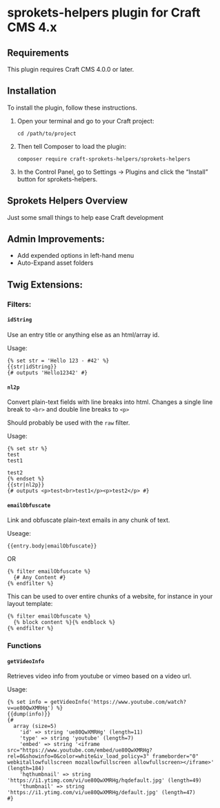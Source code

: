 # sprokets-helpers plugin for Craft CMS 4.x

## Requirements

This plugin requires Craft CMS 4.0.0 or later.

## Installation

To install the plugin, follow these instructions.

1.  Open your terminal and go to your Craft project:

        cd /path/to/project

2.  Then tell Composer to load the plugin:

        composer require craft-sprokets-helpers/sprokets-helpers

3.  In the Control Panel, go to Settings → Plugins and click the “Install” button for sprokets-helpers.

## Sprokets Helpers Overview

Just some small things to help ease Craft development

## Admin Improvements:

- Add expended options in left-hand menu
- Auto-Expand asset folders

## Twig Extensions:

### Filters:

#### `idString`

Use an entry title or anything else as an html/array id.

Usage:

```twig
{% set str = 'Hello 123 - #42' %}
{{str|idString}}
{# outputs 'Hello12342' #}
```

#### `nl2p`

Convert plain-text fields with line breaks into html. Changes a single line break to `<br>` and double line breaks to `<p>`

Should probably be used with the `raw` filter.

Usage:

```twig
{% set str %}
test
test1

test2
{% endset %}
{{str|nl2p}}
{# outputs <p>test<br>test1</p><p>test2</p> #}
```

#### `emailObfuscate`

Link and obfuscate plain-text emails in any chunk of text.

Useage:

```twig
{{entry.body|emailObfuscate}}
```

OR

```twig
{% filter emailObfuscate %}
  {# Any Content #}
{% endfilter %}
```

This can be used to over entire chunks of a website, for instance in your layout template:

```twig
{% filter emailObfuscate %}
  {% block content %}{% endblock %}
{% endfilter %}
```

### Functions

#### `getVideoInfo`

Retrieves video info from youtube or vimeo based on a video url.

Usage:

```twig
{% set info = getVideoInfo('https://www.youtube.com/watch?v=ue80QwXMRHg') %}
{{dump(info)}}
{#
  array (size=5)
    'id' => string 'ue80QwXMRHg' (length=11)
    'type' => string 'youtube' (length=7)
    'embed' => string '<iframe src="https://www.youtube.com/embed/ue80QwXMRHg?rel=0&showinfo=0&color=white&iv_load_policy=3" frameborder="0" webkitallowfullscreen mozallowfullscreen allowfullscreen></iframe>' (length=184)
    'hqthumbnail' => string 'https://i1.ytimg.com/vi/ue80QwXMRHg/hqdefault.jpg' (length=49)
    'thumbnail' => string 'https://i1.ytimg.com/vi/ue80QwXMRHg/default.jpg' (length=47)
#}
```
